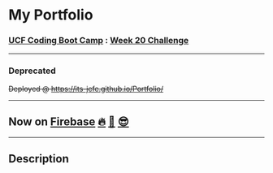 # My Portfolio

### [UCF Coding Boot Camp][1] : [Week 20 Challenge][2]

---

### Deprecated 
<s>Deployed @ https://its-jefe.github.io/Portfolio/</s>

---

## Now on [Firebase][3] [🔥][3] [🫠][0] [😎][3]

---

## Description



[1]:https://bootcamp.ce.ucf.edu/coding/
[2]:https://github.com/UCF-Coding-Boot-Camp/UCF-VIRT-BO-FSF-PT-04-2021-U-B/tree/main/02-Advanced-CSS/02-Challenge
[3]:https://jeff-timson.dev

[0]:https://its-jefe.github.io/Portfolio
